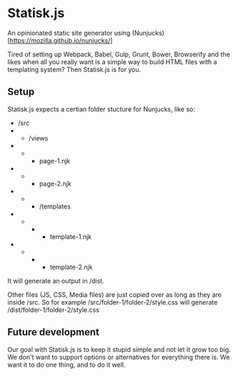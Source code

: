 # Statisk.js

An opinionated static site generator using (Nunjucks)[https://mozilla.github.io/nunjucks/]

Tired of setting up Webpack, Babel, Gulp, Grunt, Bower, Browserify and the likes when all you really want is a simple way to build HTML files with a templating system? 
Then Statisk.js is for you. 

## Setup

Statisk.js expects a certian folder stucture for Nunjucks, like so:

- /src
- - /views
- - - page-1.njk
- - - page-2.njk
- - - /templates
- - - - template-1.njk
- - - - template-2.njk

It will generate an output in /dist.

Other files (JS, CSS, Media files) are just copied over as long as they are inside /src.
So for example /src/folder-1/folder-2/style.css will generate /dist/folder-1/folder-2/style.css

## Future development

Our goal with Statisk.js is to keep it stupid simple and not let it grow too big.
We don't want to support options or alternatives for everything there is.
We want it to do one thing, and to do it well.
